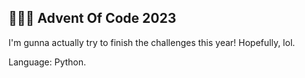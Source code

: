## 👩🏾‍💻 Advent Of Code 2023

I'm gunna actually try to finish the challenges this year! Hopefully, lol.

Language: Python.

